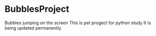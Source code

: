# BubblesProject
Bubbles jumping on the screen
This is pet progect for python study
It is being updated permanently
